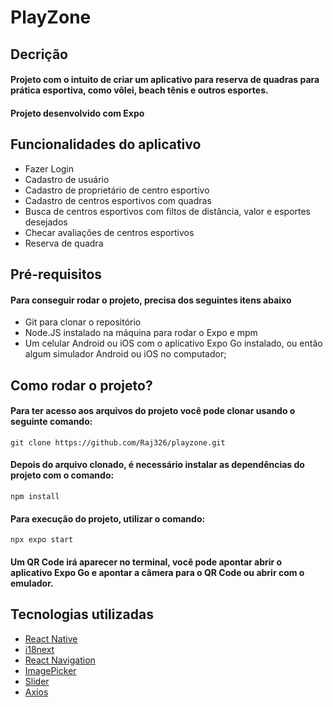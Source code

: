 # PlayZone 
## Decrição 
#### Projeto com o intuito de criar um aplicativo para reserva de quadras para prática esportiva, como vôlei, beach tênis e outros esportes.

#### Projeto desenvolvido com **Expo**

## Funcionalidades do aplicativo
- Fazer Login
- Cadastro de usuário
- Cadastro de proprietário de centro esportivo
- Cadastro de centros esportivos com quadras
- Busca de centros esportivos com filtos de distância, valor e esportes desejados
- Checar avaliações de centros esportivos
- Reserva de quadra

## Pré-requisitos
#### Para conseguir rodar o projeto, precisa dos seguintes itens abaixo
- Git para clonar o repositório
- Node.JS instalado na máquina para rodar o Expo e mpm
- Um celular Android ou iOS com o aplicativo Expo Go instalado, ou então algum simulador Android ou iOS no computador;

## Como rodar o projeto?
#### Para ter acesso aos arquivos do projeto você pode clonar usando o seguinte comando:

```
git clone https://github.com/Raj326/playzone.git
```
#### Depois do arquivo clonado, é necessário instalar as dependências do projeto com o comando:
```
npm install
```
#### Para execução do projeto, utilizar o comando:
```
npx expo start
```
#### Um QR Code irá aparecer no terminal, você pode apontar abrir o aplicativo Expo Go e apontar a câmera para o QR Code ou abrir com o emulador.

## Tecnologias utilizadas
- [React Native](https://reactnative.dev/)
- [i18next](https://www.i18next.com/)
- [React Navigation](https://reactnavigation.org/docs/getting-started/)
- [ImagePicker](https://docs.expo.dev/versions/latest/sdk/imagepicker/)
- [Slider](https://www.npmjs.com/package/@react-native-community/slider)
- [Axios](https://axios-http.com/ptbr/docs/intro)
